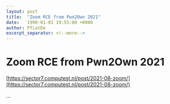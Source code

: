 ```yaml
---
layout: post
title:  "Zoom RCE from Pwn2Own 2021"
date:   1990-01-01 19:55:00 +0000
author: PfiatDe
excerpt_separator: <!--more-->
---
```


# Zoom RCE from Pwn2Own 2021

[https://sector7.computest.nl/post/2021-08-zoom/](https://sector7.computest.nl/post/2021-08-zoom/)

...
<!--more-->
